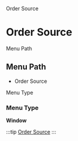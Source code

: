 
Order Source
# Order Source



Menu Path
## Menu Path



- Order Source

Menu Type
### Menu Type

**Window**


:::tip
[Order Source](functional-guide/window/window-order-source.md)
:::